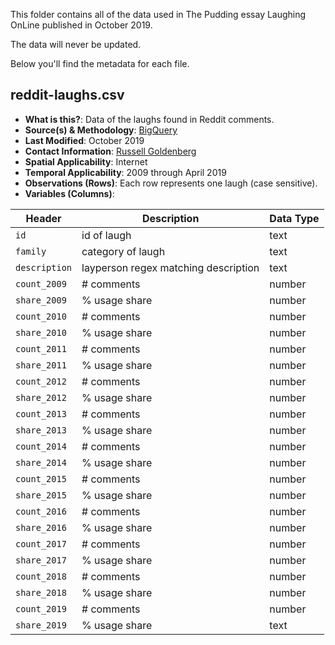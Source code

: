 This folder contains all of the data used in The Pudding essay Laughing OnLine published in October 2019.

The data will never be updated.

Below you'll find the metadata for each file.

## reddit-laughs.csv

-   **What is this?**: Data of the laughs found in Reddit comments.
-   **Source(s) & Methodology**: [BigQuery](https://bigquery.cloud.google.com/dataset/fh-bigquery:reddit_comments)
-   **Last Modified**: October 2019
-   **Contact Information**: [Russell Goldenberg](mailto:russell@pudding.cool)
-   **Spatial Applicability**: Internet
-   **Temporal Applicability**: 2009 through April 2019
-   **Observations (Rows)**: Each row represents one laugh (case sensitive).
-   **Variables (Columns)**:

| Header | Description | Data Type |
| --- | --- | --- |
| `id` | id of laugh | text |
| `family` | category of laugh | text |
| `description` | layperson regex matching description | text |
| `count_2009` | # comments | number |
| `share_2009` | % usage share | number |
| `count_2010` | # comments | number |
| `share_2010` | % usage share | number |
| `count_2011` | # comments | number |
| `share_2011` | % usage share | number |
| `count_2012` | # comments | number |
| `share_2012` | % usage share | number |
| `count_2013` | # comments | number |
| `share_2013` | % usage share | number |
| `count_2014` | # comments | number |
| `share_2014` | % usage share | number |
| `count_2015` | # comments | number |
| `share_2015` | % usage share | number |
| `count_2016` | # comments | number |
| `share_2016` | % usage share | number |
| `count_2017` | # comments | number |
| `share_2017` | % usage share | number |
| `count_2018` | # comments | number |
| `share_2018` | % usage share | number |
| `count_2019` | # comments | number |
| `share_2019` | % usage share | text |
